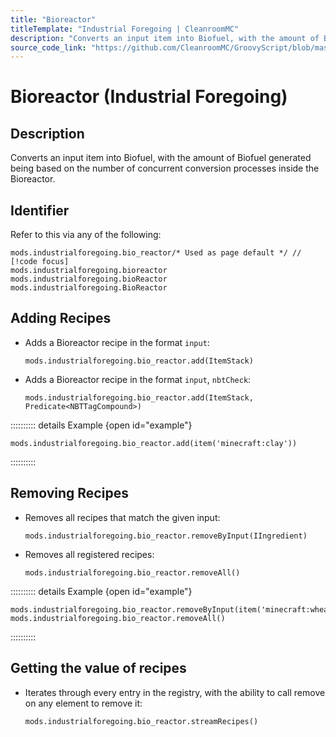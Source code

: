 ```yaml
---
title: "Bioreactor"
titleTemplate: "Industrial Foregoing | CleanroomMC"
description: "Converts an input item into Biofuel, with the amount of Biofuel generated being based on the number of concurrent conversion processes inside the Bioreactor."
source_code_link: "https://github.com/CleanroomMC/GroovyScript/blob/master/src/main/java/com/cleanroommc/groovyscript/compat/mods/industrialforegoing/BioReactor.java"
---
```


# Bioreactor (Industrial Foregoing)

## Description

Converts an input item into Biofuel, with the amount of Biofuel generated being based on the number of concurrent conversion processes inside the Bioreactor.

## Identifier

Refer to this via any of the following:

```groovy:no-line-numbers {1}
mods.industrialforegoing.bio_reactor/* Used as page default */ // [!code focus]
mods.industrialforegoing.bioreactor
mods.industrialforegoing.bioReactor
mods.industrialforegoing.BioReactor
```


## Adding Recipes

- Adds a Bioreactor recipe in the format `input`:

    ```groovy:no-line-numbers
    mods.industrialforegoing.bio_reactor.add(ItemStack)
    ```

- Adds a Bioreactor recipe in the format `input`, `nbtCheck`:

    ```groovy:no-line-numbers
    mods.industrialforegoing.bio_reactor.add(ItemStack, Predicate<NBTTagCompound>)
    ```

:::::::::: details Example {open id="example"}
```groovy:no-line-numbers
mods.industrialforegoing.bio_reactor.add(item('minecraft:clay'))
```

::::::::::

## Removing Recipes

- Removes all recipes that match the given input:

    ```groovy:no-line-numbers
    mods.industrialforegoing.bio_reactor.removeByInput(IIngredient)
    ```

- Removes all registered recipes:

    ```groovy:no-line-numbers
    mods.industrialforegoing.bio_reactor.removeAll()
    ```

:::::::::: details Example {open id="example"}
```groovy:no-line-numbers
mods.industrialforegoing.bio_reactor.removeByInput(item('minecraft:wheat_seeds'))
mods.industrialforegoing.bio_reactor.removeAll()
```

::::::::::

## Getting the value of recipes

- Iterates through every entry in the registry, with the ability to call remove on any element to remove it:

    ```groovy:no-line-numbers
    mods.industrialforegoing.bio_reactor.streamRecipes()
    ```
